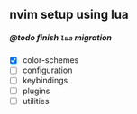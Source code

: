 ## nvim setup using lua

##### @todo finish `lua` migration

-   [x] color-schemes
-   [ ] configuration
-   [ ] keybindings
-   [ ] plugins
-   [ ] utilities
